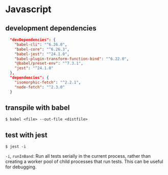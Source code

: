 # Javascript

## development dependencies

```json
  "devDependencies": {
    "babel-cli": "^6.26.0",
    "babel-core": "^6.26.3",
    "babel-jest": "^24.1.0",
    "babel-plugin-transform-function-bind": "^6.22.0",
    "@babel/preset-env": "^7.3.1",
    "jest": "^24.1.0"
  },
  "dependencies": {
    "isomorphic-fetch": "^2.2.1",
    "node-fetch": "^2.3.0"
  }
```

## transpile with babel

```
$ babel <file> --out-file <distfile>
```

## test with jest

```
$ jest -i
```

`-i`, `runInBand`: Run all tests serially in the current process, rather than creating a worker pool of child processes that run tests. This can be useful for debugging.
